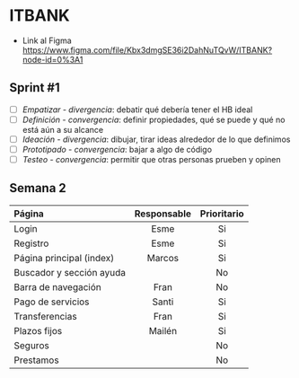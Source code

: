 # ITBANK
- Link al Figma https://www.figma.com/file/Kbx3dmgSE36i2DahNuTQvW/ITBANK?node-id=0%3A1
## Sprint #1
- [ ] *Empatizar - divergencia*: debatir qué debería tener el HB ideal
- [ ] *Definición - convergencia*: definir propiedades, qué se puede y qué no está aún a su alcance
- [ ] *Ideación - divergencia*: dibujar, tirar ideas alrededor de lo que definimos
- [ ] *Prototipado - convergencia*: bajar a algo de código
- [ ] *Testeo - convergencia*: permitir que otras personas prueben y opinen

## Semana 2
| Página                    | Responsable  | Prioritario  |
|:--------------------------|:------------:|:------------:|
| Login                     |  Esme        | Si           | 
| Registro                  |  Esme        | Si           |
| Página principal (index)  |  Marcos      | Si           |
| Buscador y sección ayuda  |              | No           |
| Barra de navegación       |  Fran        | No           |
| Pago de servicios         |  Santi       | Si           |
| Transferencias            |  Fran        | Si           |
| Plazos fijos              |  Mailén      | Si           |
| Seguros                   |              | No           |
| Prestamos                 |              | No           |
